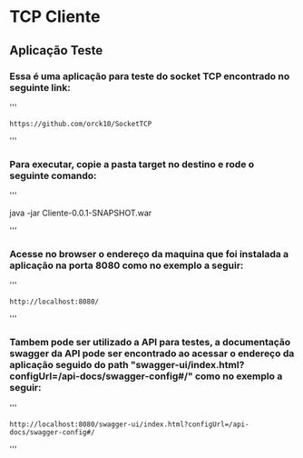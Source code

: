 # TCP Cliente

## Aplicação Teste

### Essa é uma aplicação para teste do socket TCP  encontrado no seguinte link:

'''
  
    https://github.com/orck10/SocketTCP
  
'''



### Para executar, copie a pasta target no destino e rode o seguinte comando:

'''

  java -jar Cliente-0.0.1-SNAPSHOT.war
  
'''

### Acesse no browser o endereço da maquina que foi instalada a aplicação na  porta 8080 como no exemplo a seguir:

'''

    http://localhost:8080/
  
'''

### Tambem pode ser utilizado a API para testes, a documentação swagger da API pode ser encontrado ao acessar o endereço da aplicação seguido do path "swagger-ui/index.html?configUrl=/api-docs/swagger-config#/" como no exemplo a seguir:

'''

    http://localhost:8080/swagger-ui/index.html?configUrl=/api-docs/swagger-config#/
  
'''
